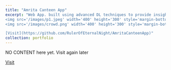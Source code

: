 ```yaml
---
title: "Amrita Canteen App"
excerpt: "Web App. built using advanced DL techniques to provide insights into the menu & crowd statistics of the canteen using CCTV cameras. <small><i>Under review of the college board, to be adopted in canteens.</i></small> <br/><br/>
<img src='/images/p1.jpeg' width='400' height='300' style='margin-bottom: 20px;'>
<img src='/images/crowd.png' width='400' height='300' style='margin-bottom: 20px;'>

[Visit](https://github.com/RulerOfEternalNight/AmritaCanteenApp)"
collection: portfolio
---
```


NO CONTENT here yet. Visit again later

[Visit](https://github.com/RulerOfEternalNight/AmritaCanteenApp)
